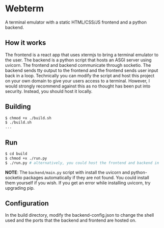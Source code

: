 # Webterm

A terminal emulator with a static HTML/CSS/JS frontend and a python backend.

## How it works
The frontend is a react app that uses xtermjs to bring a terminal emulator to the user. The backend is a python script that hosts an ASGI server using uvicorn. The frontend and backend communicate through socketio. The backend sends tty output to the frontend and the frontend sends user input back in a loop. Technically you can modify the script and host this project on your own domain to give your users access to a terminal. However, I would strongly recommend against this as no thought has been put into security. Instead, you should host it locally.

## Building
```bash
$ chmod +x ./build.sh
$ ./build.sh
...
```

## Run
```bash
$ cd build
$ chmod +x ./run.py
$ ./run.py # alternatively, you could host the frontend and backend in seperate processes
```

**NOTE**: The `backend/main.py` script with install the uvicorn and python-socketio packages automatically if they are not found. You could install them yourself if you wish. If you get an error while installing uvicorn, try upgrading pip.

## Configuration
In the build directory, modify the backend-config.json to change the shell used and the ports that the backend and frontend are hosted on.
